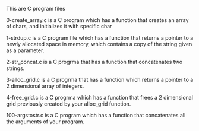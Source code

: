 This are C program files

0-create_array.c is a C program which has a function that creates an array of chars, and initializes it with specific char

1-strdup.c is a C program file which has a function that returns a pointer to a newly allocated space in memory, which contains a copy of the string given as a parameter.

2-str_concat.c is a C progrma that has a function that concatenates two strings.

3-alloc_grid.c is a C progrma that has a function which returns a pointer to a 2 dimensional array of integers.

4-free_grid.c is a C progrma which has a function that frees a 2 dimensional grid previously created by your alloc_grid function.

100-argstostr.c is a C program which has a function that concatenates all the arguments of your program.
